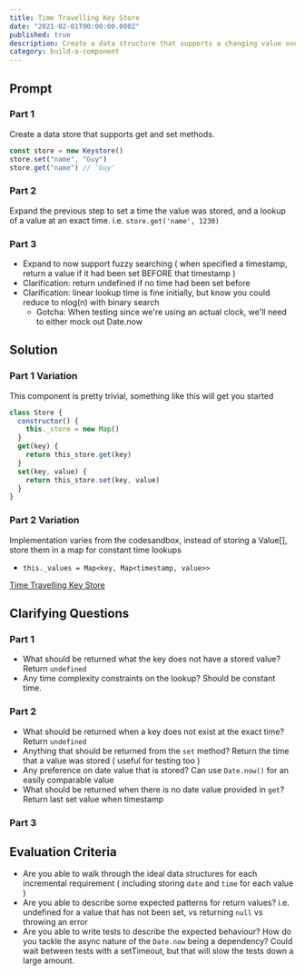 ```yaml
---
title: Time Travelling Key Store
date: "2021-02-01T00:00:00.000Z"
published: true
description: Create a data structure that supports a changing value over time
category: build-a-component
---
```


## Prompt

### Part 1

Create a data store that supports get and set methods.

```javascript
const store = new Keystore()
store.set("name", "Guy")
store.get("name") // 'Guy'
```

### Part 2

Expand the previous step to set a time the value was stored, and a lookup of a value at an exact time. i.e. `store.get('name', 1230)`

### Part 3

- Expand to now support fuzzy searching ( when specified a timestamp, return a value if it had been set BEFORE that timestamp )
- Clarification: return undefined if no time had been set before
- Clarification: linear lookup time is fine initially, but know you could reduce to nlog(n) with binary search
  - Gotcha: When testing since we're using an actual clock, we'll need to either mock out Date.now

## Solution

### Part 1 Variation

This component is pretty trivial, something like this will get you started

```javascript
class Store {
  constructor() {
    this._store = new Map()
  }
  get(key) {
    return this_store.get(key)
  }
  set(key, value) {
    return this_store.set(key, value)
  }
}
```

### Part 2 Variation

Implementation varies from the codesandbox, instead of storing a Value[], store them in a map for constant time lookups

- `this._values = Map<key, Map<timestamp, value>>`

<div class="full-bleed"></div>

[Time Travelling Key Store](embedded-codesandbox://time-travelling-key-store)

## Clarifying Questions

### Part 1

- What should be returned what the key does not have a stored value? Return `undefined`
- Any time complexity constraints on the lookup? Should be constant time.

### Part 2

- What should be returned when a key does not exist at the exact time? Return `undefined`
- Anything that should be returned from the `set` method? Return the time that a value was stored ( useful for testing too )
- Any preference on date value that is stored? Can use `Date.now()` for an easily comparable value
- What should be returned when there is no date value provided in `get`? Return last set value when timestamp

### Part 3

## Evaluation Criteria

- Are you able to walk through the ideal data structures for each incremental requirement ( including storing `date` and `time` for each value )
- Are you able to describe some expected patterns for return values? i.e. undefined for a value that has not been set, vs returning `null` vs throwing an error
- Are you able to write tests to describe the expected behaviour? How do you tackle the async nature of the `Date.now` being a dependency? Could wait between tests with a setTimeout, but that will slow the tests down a large amount.
